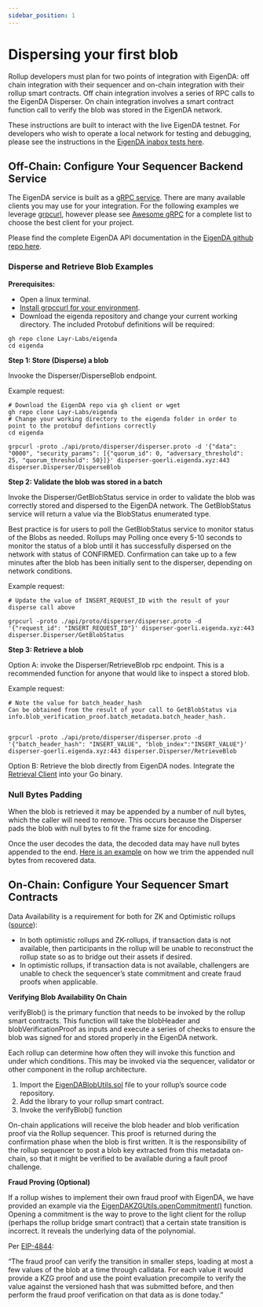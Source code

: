 ```yaml
---
sidebar_position: 1
---
```


# Dispersing your first blob

Rollup developers must plan for two points of integration with EigenDA: off chain integration with their sequencer and on-chain integration with their rollup smart contracts. Off chain integration involves a series of RPC calls to the EigenDA Disperser. On chain integration involves a smart contract function call to verify the blob was stored in the EigenDA network.

These instructions are built to interact with the live EigenDA testnet. For developers who wish to operate a local network for testing and debugging, please see the instructions in the [EigenDA inabox tests here](https://github.com/Layr-Labs/eigenda/tree/master/inabox).

## Off-Chain: Configure Your Sequencer Backend Service

The EigenDA service is built as a [gRPC service](https://grpc.io/). There are many available clients you may use for your integration. For the following examples we leverage [grpcurl](https://github.com/fullstorydev/grpcurl), however please see [Awesome gRPC](https://github.com/grpc-ecosystem/awesome-grpc#tools) for a complete list to choose the best client for your project.

Please find the complete EigenDA API documentation in the [EigenDA github repo here](https://github.com/Layr-Labs/eigenda/tree/master/api/docs).

### Disperse and Retrieve Blob Examples

**Prerequisites:**

- Open a linux terminal.
- [Install grpccurl for your environment](https://github.com/fullstorydev/grpcurl#installation).
- Download the eigenda repository and change your current working directory. The included Protobuf definitions will be required:

```
gh repo clone Layr-Labs/eigenda
cd eigenda
```

**Step 1: Store (Disperse) a blob**

Invooke the Disperser/DisperseBlob endpoint.

Example request:

```
# Download the EigenDA repo via gh client or wget
gh repo clone Layr-Labs/eigenda
# Change your working directory to the eigenda folder in order to point to the protobuf defintions correctly
cd eigenda

grpcurl -proto ./api/proto/disperser/disperser.proto -d '{"data": "0000", "security_params": [{"quorum_id": 0, "adversary_threshold": 25, "quorum_threshold": 50}]}' disperser-goerli.eigenda.xyz:443 disperser.Disperser/DisperseBlob

```

**Step 2: Validate the blob was stored in a batch**

Invoke the Disperser/GetBlobStatus service in order to validate the blob was correctly stored and dispersed to the EigenDA network. The GetBlobStatus service will return a value via the BlobStatus enumerated type.

Best practice is for users to poll the GetBlobStatus service to monitor status of the Blobs as needed. Rollups may Polling once every 5-10 seconds to monitor the status of a blob until it has successfully dispersed on the network with status of CONFIRMED. Confirmation can take up to a few minutes after the blob has been initially sent to the disperser, depending on network conditions.

Example request:

```
# Update the value of INSERT_REQUEST_ID with the result of your disperse call above

grpcurl -proto ./api/proto/disperser/disperser.proto -d '{"request_id": "INSERT_REQUEST_ID"}' disperser-goerli.eigenda.xyz:443 disperser.Disperser/GetBlobStatus
```

**Step 3: Retrieve a blob**

Option A: invoke the Disperser/RetrieveBlob rpc endpoint. This is a recommended function for anyone that would like to inspect a stored blob.

Example request:

```
# Note the value for batch_header_hash
Can be obtained from the result of your call to GetBlobStatus via info.blob_verification_proof.batch_metadata.batch_header_hash.


grpcurl -proto ./api/proto/disperser/disperser.proto -d '{"batch_header_hash": "INSERT_VALUE", "blob_index":"INSERT_VALUE"}' disperser-goerli.eigenda.xyz:443 disperser.Disperser/RetrieveBlob
```

Option B: Retrieve the blob directly from EigenDA nodes. Integrate the [Retrieval Client](https://github.com/Layr-Labs/eigenda/blob/master/clients/retrieval_client.go) into your Go binary.

### Null Bytes Padding

When the blob is retrieved it may be appended by a number of null bytes, which the caller will need to remove. This occurs because the Disperser pads the blob with null bytes to fit the frame size for encoding.

Once the user decodes the data, the decoded data may have null bytes appended to the end. [Here is an example](https://github.com/Layr-Labs/eigenda/blob/master/test/integration_test.go#L522) on how we trim the appended null bytes from recovered data.

## On-Chain: Configure Your Sequencer Smart Contracts

Data Availability is a requirement for both for ZK and Optimistic rollups ([source](http://datalayr-docs.s3-website-us-east-1.amazonaws.com/build/rollups/)):

- In both optimistic rollups and ZK-rollups, if transaction data is not available, then participants in the rollup will be unable to reconstruct the rollup state so as to bridge out their assets if desired.
- In optimistic rollups, if transaction data is not available, challengers are unable to check the sequencer’s state commitment and create fraud proofs when applicable.

**Verifying Blob Availability On Chain**

verifyBlob() is the primary function that needs to be invoked by the rollup smart contracts. This function will take the blobHeader and blobVerificationProof as inputs and execute a series of checks to ensure the blob was signed for and stored properly in the EigenDA network.

Each rollup can determine how often they will invoke this function and under which conditions. This may be invoked via the sequencer, validator or other component in the rollup architecture.

1. Import the [EigenDABlobUtils.sol](https://github.com/Layr-Labs/eigenda/blob/master/contracts/src/libraries/EigenDABlobUtils.sol) file to your rollup’s source code repository.
2. Add the library to your rollup smart contract.
3. Invoke the verifyBlob() function

On-chain applications will receive the blob header and blob verification proof via the Rollup sequencer. This proof is returned during the confirmation phase when the blob is first written. It is the responsibility of the rollup sequencer to post a blob key extracted from this metadata on-chain, so that it might be verified to be available during a fault proof challenge.

**Fraud Proving (Optional)**

If a rollup wishes to implement their own fraud proof with EigenDA, we have provided an example via the [EigenDAKZGUtils.openCommitment()](https://github.com/Layr-Labs/eigenda/blob/master/contracts/src/libraries/EigenDAKZGUtils.sol) function. Opening a commitment is the way to prove to the light client for the rollup (perhaps the rollup bridge smart contract) that a certain state transition is incorrect. It reveals the underlying data of the polynomial.

Per [EIP-4844](https://eips.ethereum.org/EIPS/eip-4844#how-rollups-would-function):

“The fraud proof can verify the transition in smaller steps, loading at most a few values of the blob at a time through calldata. For each value it would provide a KZG proof and use the point evaluation precompile to verify the value against the versioned hash that was submitted before, and then perform the fraud proof verification on that data as is done today.”
